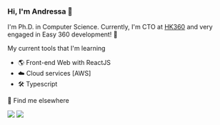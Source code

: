 ### Hi, I'm Andressa  👋

I'm Ph.D. in Computer Science. Currently, I'm CTO at [HK360](https://heijunka360.com/) and very engaged in Easy 360 development! 🚀

<div>
 <p>My current tools that I'm learning </p>
 <ul>
   <li> 🌎 Front-end Web with ReactJS </li>
   <li> ☁️ Cloud services [AWS] </li>
   <li> 🛠️ Typescript </li>
 </ul>
 </div>

<div>
 <p> 💭 Find me elsewhere </p>
 <a href="https://www.linkedin.com/in/andressa-vergutz/" target="_blank"><img src="https://img.shields.io/badge/LinkedIn-0077B5?style=for-the-badge&logo=linkedin&logoColor=white" target="_blank"></a> 
 <a href="malito:andressa@heijunka360.com" target="_blank"><img src="https://img.shields.io/badge/Gmail-D14836?style=for-the-badge&logo=gmail&logoColor=white" target="_blank"></a> 
 
</div>
